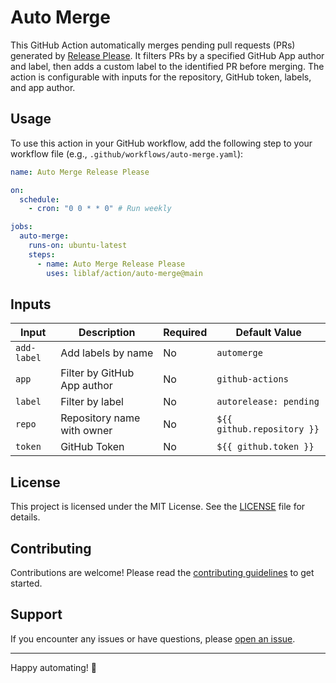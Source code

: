 # Auto Merge

This GitHub Action automatically merges pending pull requests (PRs) generated by [Release Please](https://github.com/googleapis/release-please). It filters PRs by a specified GitHub App author and label, then adds a custom label to the identified PR before merging. The action is configurable with inputs for the repository, GitHub token, labels, and app author.

## Usage

To use this action in your GitHub workflow, add the following step to your workflow file (e.g., `.github/workflows/auto-merge.yaml`):

```yaml
name: Auto Merge Release Please

on:
  schedule:
    - cron: "0 0 * * 0" # Run weekly

jobs:
  auto-merge:
    runs-on: ubuntu-latest
    steps:
      - name: Auto Merge Release Please
        uses: liblaf/action/auto-merge@main
```

## Inputs

| Input       | Description                 | Required | Default Value              |
|-------------|-----------------------------|----------|----------------------------|
| `add-label` | Add labels by name          | No       | `automerge`                |
| `app`       | Filter by GitHub App author | No       | `github-actions`           |
| `label`     | Filter by label             | No       | `autorelease: pending`     |
| `repo`      | Repository name with owner  | No       | `${{ github.repository }}` |
| `token`     | GitHub Token                | No       | `${{ github.token }}`      |

## License

This project is licensed under the MIT License. See the [LICENSE](../LICENSE) file for details.

## Contributing

Contributions are welcome! Please read the [contributing guidelines](../CONTRIBUTING.md) to get started.

## Support

If you encounter any issues or have questions, please [open an issue](https://github.com/liblaf/actions/issues).

---

Happy automating! 🚀
